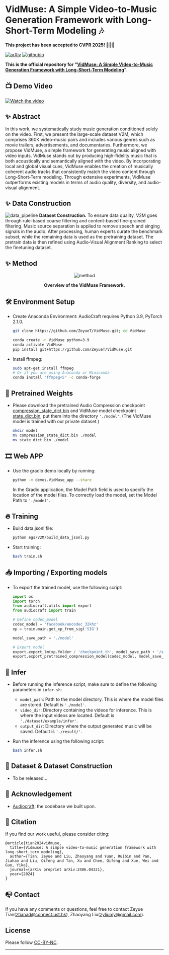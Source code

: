 # VidMuse: A Simple Video-to-Music Generation Framework with Long-Short-Term Modeling 🎶

**This project has been accepted to CVPR 2025! 🚀🚀🚀**

[![arXiv](https://img.shields.io/badge/arXiv-2406.04321-brightgreen.svg?style=flat-square)](https://arxiv.org/pdf/2406.04321)   [![githubio](https://img.shields.io/badge/GitHub.io-Project-blue?logo=Github&style=flat-square)](https://vidmuse.github.io/)

**This is the official repository for "[VidMuse: A Simple Video-to-Music Generation Framework with Long-Short-Term Modeling](https://arxiv.org/pdf/2406.04321)".**

## 📺 Demo Video

[![Watch the video](https://github.com/user-attachments/assets/54107f99-2399-49ea-aa8e-131b7170d617)](https://www.youtube.com/watch?v=DbZbzcVI6qg)



## ✨ Abstract

In this work, we systematically study music generation conditioned solely on the video.
First, we present the large-scale dataset V2M, which comprises 360K video-music pairs and includes various genres such as movie trailers, advertisements, and documentaries.
Furthermore, we propose VidMuse, a simple framework for generating music aligned with video inputs. VidMuse stands out by producing high-fidelity music that is both acoustically and semantically aligned with the video. By incorporating local and global visual cues, VidMuse enables the creation of musically coherent audio tracks that consistently match the video content through Long-Short-Term modeling. Through extensive experiments, VidMuse outperforms existing models in terms of audio quality, diversity, and audio-visual alignment.

## ✨ Data Construction

![data_pipeline](https://github.com/ZeyueT/VidMuse/assets/126848881/91562024-3feb-4d56-8f1f-5c58a79187ab)
**Dataset Construction.** To ensure data quality, V2M goes through rule-based coarse filtering and content-based fine-grained filtering. Music source separation is applied to remove speech and singing signals in the audio. After processing, human experts curate the benchmark subset, while the remaining data is used as the pretraining dataset. The pretrain data is then refined using Audio-Visual Alignment Ranking to select the finetuning dataset.

## ✨ Method

<p align="center">
  <img src="https://github.com/user-attachments/assets/cd0444cc-dfc9-4498-b082-8c853ec2aa06" alt="method">
</p>



<p align="center"><strong>Overview of the VidMuse Framework.</strong></p>

## 🛠️ Environment Setup

- Create Anaconda Environment:
  AudioCraft requires Python 3.9, PyTorch 2.1.0.
  
  ```bash
  git clone https://github.com/ZeyueT/VidMuse.git; cd VidMuse
  ```
  
  ```bash
  conda create -n VidMuse python=3.9
  conda activate VidMuse
  pip install git+https://github.com/ZeyueT/VidMuse.git
  ```
- Install ffmpeg:
  
  ```bash
  sudo apt-get install ffmpeg
  # Or if you are using Anaconda or Miniconda
  conda install "ffmpeg<5" -c conda-forge
  ```

## 🔮 Pretrained Weights

- Please download the pretrained Audio Compression checkpoint [compression_state_dict.bin](https://drive.google.com/file/d/1o1JznkelMiGizV5RhPIamsi5d5VBs4G_/view?usp=sharing) and VidMuse model checkpoint [state_dict.bin](https://drive.google.com/file/d/1RfVrg3d_UFKL2we8JaVqcnhK4P6TIe_9/view?usp=sharing), put them into the directory `'./model'`. (The VidMuse model is trained with our private dataset.)
  ```bash
  mkdir model
  mv compression_state_dict.bin ./model
  mv state_dict.bin ./model
  ```

## 🎞 Web APP

- Use the gradio demo locally by running:
  
  ```bash
  python -m demos.VidMuse_app --share
  ```
  
  In the Gradio application, the Model Path field is used to specify the location of the model files. To correctly load the model, set the Model Path to `'./model'`.

## 🔥 Training

- Build data.jsonl file:
  
  ```bash
  python egs/V2M/build_data_jsonl.py
  ```
- Start training:
  
  ```bash
  bash train.sh
  ```

## 📥 Importing / Exporting models

- To export the trained model, use the following script:
  
  ```python
  import os
  import torch
  from audiocraft.utils import export
  from audiocraft import train

  # Define codec_model
  codec_model = 'facebook/encodec_32khz'
  xp = train.main.get_xp_from_sig('SIG')

  model_save_path = './model'

  # Export model
  export.export_lm(xp.folder / 'checkpoint.th', model_save_path + '/state_dict.bin')
  export.export_pretrained_compression_model(codec_model, model_save_path + '/compression_state_dict.bin')
  ```

## 🎯 Infer

- Before running the inference script, make sure to define the following parameters in `infer.sh`:
  - `model_path`: Path to the model directory. This is where the model files are stored. Default is `'./model'`.
  - `video_dir`: Directory containing the videos for inference. This is where the input videos are located. Default is `'./dataset/example/infer'`.
  - `output_dir`: Directory where the output generated music will be saved. Default is `'./result/'`.

- Run the inference using the following script:

  ```bash
  bash infer.sh
  ```

## 🧱 Dataset & Dataset Construction

- To be released...

## 🤗 Acknowledgement

- [Audiocraft](https://github.com/facebookresearch/audiocraft): the codebase we built upon.

## 🚀 Citation

If you find our work useful, please consider citing:

```
@article{tian2024vidmuse,
  title={Vidmuse: A simple video-to-music generation framework with long-short-term modeling},
  author={Tian, Zeyue and Liu, Zhaoyang and Yuan, Ruibin and Pan, Jiahao and Liu, Qifeng and Tan, Xu and Chen, Qifeng and Xue, Wei and Guo, Yike},
  journal={arXiv preprint arXiv:2406.04321},
  year={2024}
}
```

## 📭 Contact

If you have any comments or questions, feel free to contact Zeyue Tian(ztianad@connect.ust.hk), Zhaoyang Liu(zyliumy@gmail.com).

## License

Please follow [CC-BY-NC](./LICENSE).

<hr>

